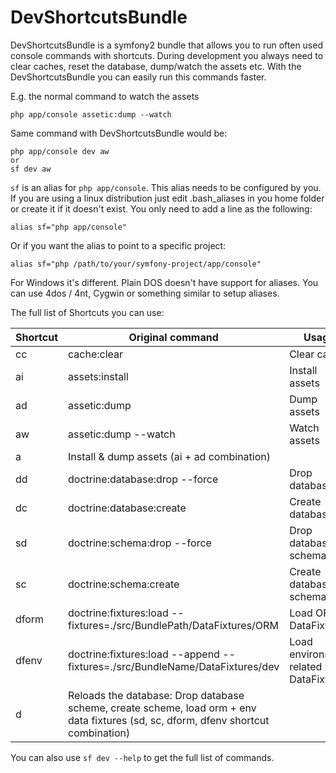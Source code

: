 DevShortcutsBundle
==================

DevShortcutsBundle is a symfony2 bundle that allows you to run often used console commands with shortcuts.
During development you always need to clear caches, reset the database, dump/watch the assets etc.
With the DevShortcutsBundle you can easily run this commands faster. 

E.g. the normal command to watch the assets
```
php app/console assetic:dump --watch
```
Same command with DevShortcutsBundle would be:
```
php app/console dev aw
or
sf dev aw
```

```sf``` is an alias for ```php app/console```. This alias needs to be configured by you. If you are using a linux distribution just edit .bash_aliases in you home folder or create it if it doesn't exist.
You only need to add a line as the following:
```
alias sf="php app/console"
```
Or if you want the alias to point to a specific project:
```
alias sf="php /path/to/your/symfony-project/app/console"
```

For Windows it's different. Plain DOS doesn't have support for aliases. You can use 4dos / 4nt, Cygwin or something similar to setup aliases.

The full list of Shortcuts you can use:

Shortcut | Original command | Usage
------------ |-------------| -----
cc | cache:clear | Clear cache 
ai | assets:install | Install assets
ad | assetic:dump | Dump assets
aw | assetic:dump --watch |  Watch assets
a | Install & dump assets (ai + ad combination)
dd | doctrine:database:drop --force | Drop database
dc | doctrine:database:create | Create database
sd | doctrine:schema:drop --force | Drop database schema
sc | doctrine:schema:create | Create database schema
dform | doctrine:fixtures:load --fixtures=./src/BundlePath/DataFixtures/ORM | Load ORM DataFixtures
dfenv | doctrine:fixtures:load --append --fixtures=./src/BundleName/DataFixtures/dev | Load environment related DataFixtures
d | Reloads the database: Drop database scheme, create scheme, load orm + env data fixtures (sd, sc, dform, dfenv shortcut combination)

You can also use ```sf dev --help``` to get the full list of commands.
